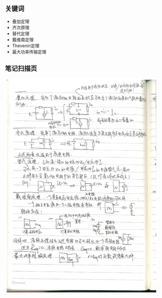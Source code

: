 ## 关键词
- 叠加定理
- 齐次原理
- 替代定理
- 戴维南定理
- Thevenin定理
- 最大功率传输定理

## 笔记扫描页
![第52页](./images/page_52.png)

